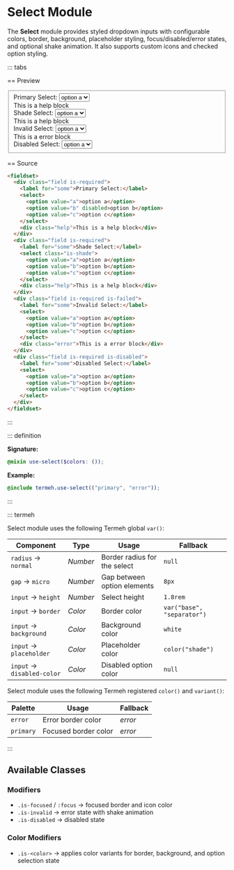 # Select Module

The **Select** module provides styled dropdown inputs with configurable colors, border, background, placeholder styling, focus/disabled/error states, and optional shake animation. It also supports custom icons and checked option styling.

::: tabs

== Preview

<!-- markdownlint-disable MD033 -->
<Preview height="3rem">
  <fieldset>
    <div class="field is-required">
      <label for="some">Primary Select:</label>
      <select>
        <option value="a">option a</option>
        <option value="b" disabled>option b</option>
        <option value="c">option c</option>
      </select>
      <div class="help">This is a help block</div>
    </div>
    <div class="field is-required">
      <label for="some">Shade Select:</label>
      <select class="is-shade">
        <option value="a">option a</option>
        <option value="b">option b</option>
        <option value="c">option c</option>
      </select>
      <div class="help">This is a help block</div>
    </div>
    <div class="field is-required is-failed">
      <label for="some">Invalid Select:</label>
      <select>
        <option value="a">option a</option>
        <option value="b">option b</option>
        <option value="c">option c</option>
      </select>
      <div class="error">This is a error block</div>
    </div>
    <div class="field is-required is-disabled">
      <label for="some">Disabled Select:</label>
      <select>
        <option value="a">option a</option>
        <option value="b">option b</option>
        <option value="c">option c</option>
      </select>
    </div>
  </fieldset>
</Preview>
<!-- markdownlint-enable MD033 -->

== Source

```html
<fieldset>
  <div class="field is-required">
    <label for="some">Primary Select:</label>
    <select>
      <option value="a">option a</option>
      <option value="b" disabled>option b</option>
      <option value="c">option c</option>
    </select>
    <div class="help">This is a help block</div>
  </div>
  <div class="field is-required">
    <label for="some">Shade Select:</label>
    <select class="is-shade">
      <option value="a">option a</option>
      <option value="b">option b</option>
      <option value="c">option c</option>
    </select>
    <div class="help">This is a help block</div>
  </div>
  <div class="field is-required is-failed">
    <label for="some">Invalid Select:</label>
    <select>
      <option value="a">option a</option>
      <option value="b">option b</option>
      <option value="c">option c</option>
    </select>
    <div class="error">This is a error block</div>
  </div>
  <div class="field is-required is-disabled">
    <label for="some">Disabled Select:</label>
    <select>
      <option value="a">option a</option>
      <option value="b">option b</option>
      <option value="c">option c</option>
    </select>
  </div>
</fieldset>
```

:::

::: definition

**Signature:**

```scss
@mixin use-select($colors: ());
```

**Example:**

```scss
@include termeh.use-select(("primary", "error"));
```

:::

::: termeh

Select module uses the following Termeh global `var()`:

| Component                  | Type     | Usage                        | Fallback                   |
| -------------------------- | -------- | ---------------------------- | -------------------------- |
| `radius` → `normal`        | _Number_ | Border radius for the select | `null`                     |
| `gap` → `micro`            | _Number_ | Gap between option elements  | `8px`                      |
| `input` → `height`         | _Number_ | Select height                | `1.8rem`                   |
| `input` → `border`         | _Color_  | Border color                 | `var("base", "separator")` |
| `input` → `background`     | _Color_  | Background color             | `white`                    |
| `input` → `placeholder`    | _Color_  | Placeholder color            | `color("shade")`           |
| `input` → `disabled-color` | _Color_  | Disabled option color        | `null`                     |

Select module uses the following Termeh registered `color()` and `variant()`:

| Palette   | Usage                | Fallback |
| --------- | -------------------- | -------- |
| `error`   | Error border color   | _error_  |
| `primary` | Focused border color | _error_  |

:::

## Available Classes

### Modifiers

- `.is-focused` / `:focus` → focused border and icon color
- `.is-invalid` → error state with shake animation
- `.is-disabled` → disabled state

### Color Modifiers

- `.is-<color>` → applies color variants for border, background, and option selection state
